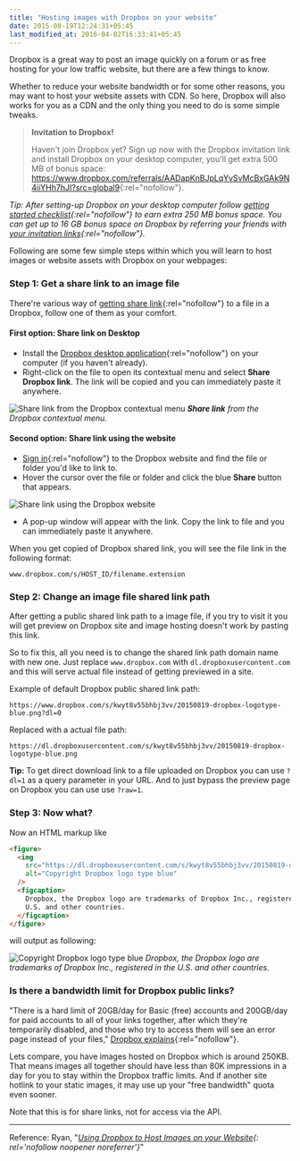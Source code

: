 ```yaml
---
title: "Hosting images with Dropbox on your website"
date: 2015-08-19T12:24:31+05:45
last_modified_at: 2016-04-02T16:33:41+05:45
---
```


Dropbox is a great way to post an image quickly on a forum or as free hosting for your low traffic website, but there are a few things to know.

Whether to reduce your website bandwidth or for some other reasons, you may want to host your website assets with CDN. So here, Dropbox will also works for you as a CDN and the only thing you need to do is some simple tweaks.

> **Invitation to Dropbox!**
>
> Haven't join Dropbox yet? Sign up now with the Dropbox invitation link and install Dropbox on your desktop computer, you'll get extra 500 MB of bonus space: <https://www.dropbox.com/referrals/AADapKnBJpLqYvSvMcBxGAk9N4iiYHh7hJI?src=global9>{:rel="nofollow"}.

_Tip: After setting-up Dropbox on your desktop computer follow [getting started checklist](https://www.dropbox.com/gs){:rel="nofollow"} to earn extra 250 MB bonus space. You can get up to 16 GB bonus space on Dropbox by referring your friends with [your invitation links](https://www.dropbox.com/account/referrals){:rel="nofollow"}._

<!-- Old A/C short referal link but still works:

- <https://db.tt/pFyuOKMN>
- <https://www.dropbox.com/referrals/AAAmt0PisKWhPpDshYs46Cj-cdpdBh0Xa60?src=global9> -->

Following are some few simple steps within which you will learn to host images or website assets with Dropbox on your webpages:

### Step 1: Get a share link to an image file

There're various way of [getting share link](https://www.dropbox.com/help/167){:rel="nofollow"} to a file in a Dropbox, follow one of them as your comfort.

#### First option: Share link on Desktop

- Install the [Dropbox desktop application](https://www.dropbox.com/downloading){:rel="nofollow"} on your computer (if you haven't already).
- Right-click on the file to open its contextual menu and select **Share Dropbox link**. The link will be copied and you can immediately paste it anywhere.

![Share link from the Dropbox contextual menu](https://dl.dropboxusercontent.com/s/dem4lq19tmcgp1u/20150819-dropbox-share-link-on-desktop.png "Share link from the Dropbox contextual menu")
_**Share link** from the Dropbox contextual menu._

#### Second option: Share link using the website

- [Sign in](https://www.dropbox.com/login){:rel="nofollow"} to the Dropbox website and find the file or folder you'd like to link to.
- Hover the cursor over the file or folder and click the blue **Share** button that appears.

![Share link using the Dropbox website](https://dl.dropboxusercontent.com/s/e1n60amfrty1gt0/20150819-dropbox-bamboo-sharing-button-share-link-on-web.png "Share link using the Dropbox website")

- A pop-up window will appear with the link. Copy the link to file and you can immediately paste it anywhere.

When you get copied of Dropbox shared link, you will see the file link in the following format:

```text
www.dropbox.com/s/HOST_ID/filename.extension
```

### Step 2: Change an image file shared link path

After getting a public shared link path to a image file, if you try to visit it you will get preview on Dropbox site and image hosting doesn't work by pasting this link.

So to fix this, all you need is to change the shared link path domain name with new one. Just replace `www.dropbox.com` with `dl.dropboxusercontent.com` and this will serve actual file instead of getting previewed in a site.

Example of default Dropbox public shared link path:

```text
https://www.dropbox.com/s/kwyt8v55bhbj3vv/20150819-dropbox-logotype-blue.png?dl=0
```

Replaced with a actual file path:

```text
https://dl.dropboxusercontent.com/s/kwyt8v55bhbj3vv/20150819-dropbox-logotype-blue.png
```

**Tip:** To get direct download link to a file uploaded on Dropbox you can use `?dl=1` as a query parameter in your URL. And to just bypass the preview page on Dropbox you can use use `?raw=1`.

### Step 3: Now what?

Now an HTML markup like

```html
<figure>
  <img
    src="https://dl.dropboxusercontent.com/s/kwyt8v55bhbj3vv/20150819-dropbox-logotype-blue.png"
    alt="Copyright Dropbox logo type blue"
  />
  <figcaption>
    Dropbox, the Dropbox logo are trademarks of Dropbox Inc., registered in the
    U.S. and other countries.
  </figcaption>
</figure>
```

will output as following:

![Copyright Dropbox logo type blue](https://dl.dropboxusercontent.com/s/kwyt8v55bhbj3vv/20150819-dropbox-logotype-blue.png "Copyright Dropbox logo type blue")
_Dropbox, the Dropbox logo are trademarks of Dropbox Inc., registered in the U.S. and other countries._

### Is there a bandwidth limit for Dropbox public links?

"There is a hard limit of 20GB/day for Basic (free) accounts and 200GB/day for paid accounts to all of your links together, after which they're temporarily disabled, and those who try to access them will see an error page instead of your files," [Dropbox explains](https://www.dropbox.com/help/4204){:rel="nofollow"}.

Lets compare, you have images hosted on Dropbox which is around 250KB. That means images all together should have less than 80K impressions in a day for you to stay within the Dropbox traffic limits. And if another site hotlink to your static images, it may use up your "free bandwidth" quota even sooner.

Note that this is for share links, not for access via the API.

---

Reference: Ryan, "_[Using Dropbox to Host Images on your Website](http://ryanmo.co/2013/11/03/dropboxsharedlinks/){: rel='nofollow noopener noreferrer'}_"

